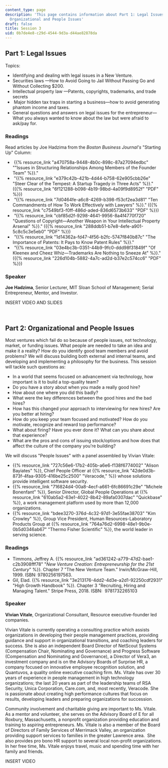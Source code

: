 ```yaml
---
content_type: page
description: 'This page contains information about Part 1: Legal Issues and Part 2:
  Organizational and People Issues'
draft: false
title: Session 3
uid: 0b7de4e8-c29d-4544-9d3a-d44ae82878da
---
```

## Part 1: Legal Issues

Topics: 

- Identifying and dealing with legal issues in a New Venture. 
- Securities laws —How to Avoid Going to Jail Without Passing Go and Without Collecting $200.   
- Intellectual property law —Patents, copyrights, trademarks, and trade secrets
-  Major hidden tax traps in starting a business—how to avoid generating phantom income and taxes.
- General questions and answers on legal issues for the entrepreneur—What you always wanted to know about the law but were afraid to ask/pay for.

### Readings

Read articles by Joe Hadzima from the *Boston Business Journal's* "Starting Up" Column:

-  {{% resource_link "a470758a-9448-4b0c-898c-87a27094edbc" "\"Issues in Structuring Relationships Among Members of the Founder Team" %}}." 
-  "{{% resource_link "e379c42b-421b-4d44-b758-62e905cbb26e" "Steer Clear of the Tempest: A Startup Tragedy in Three Acts" %}}." ({{% resource_link "6f121288-b098-4b19-98bd-4a09f9d8952f" "PDF" %}})
-  *"*{{% resource_link "7d0464fe-a6c8-4269-b398-f53cf2ea3d81" "Ten Commandments of How To Work Effectively with Lawyers" %}}." ({{% resource_link "c7549bf3-f0ff-486d-aded-836d6573b633" "PDF" %}})
-  *"*{{% resource_link "cbf85d2f-9298-4641-9956-8a4f4770f720" "Questions of Copyright—Another Weapon in Your Intellectual Property Arsenal" %}}." ({{% resource_link "288ddb51-b7e8-4efe-a901-5c8c5c3e5eb0" "PDF" %}})
-  *"*{{% resource_link "1d14362a-fd47-4f56-b2fc-5747f840b87c" "The Importance of Patents: It Pays to Know Patent Rules" %}}." 
-  *"*{{% resource_link "03e4bc3b-0351-44b9-9fc0-ddd98f31849f" "Of Kleenex and Cheez Whiz—Trademarks Are Nothing to Sneeze At" %}}." ({{% resource_link "226d104b-5882-4a7c-ad2d-b37e2c574cc6" "PDF" %}})

### Speaker

**Joe Hadzima**, Senior Lecturer, MIT Sloan School of Management; Serial Entrepreneur, Mentor, and Investor. 

INSERT VIDEO AND SLIDES

 

## Part 2: Organizational and People Issues

Most ventures which fail do so because of people issues, not technology, market, or funding issues. What people are needed to take an idea and make it a reality? How do you identify good team members and avoid problems? We will discuss building both external and internal teams, and developing and implementing a philosophy for the business. This session will tackle such questions as: 

- In a world that seems focused on advancement via technology, how important is it to build a top-quality team?
- Do you have a story about when you made a really good hire?
- How about one where you did this badly?
- What were the key differences between the good hires and the bad hires?
- How has this changed your approach to interviewing for new hires? Are you better at hiring?
- How do you keep your team focused and motivated? How do you motivate, recognize and reward top performance?
- What about firing? Have you ever done it? What can you share about that experience?
- What are the pros and cons of issuing stock/options and how does that affect the culture of the company you're building?

We will discuss "People Issues" with a panel assembled by Vivian Vitale:

- {{% resource_link "727c56e6-17b2-405b-a6e6-f138f6774002" "Alison Bayiates" %}}, Chief People Officer at {{% resource_link "42de0d3b-873f-4faa-9305-416be25c2500" "Veracode," %}} whose solutions provide intelligent software security.
- {{% resource_link "716824d4-00a8-4ecf-a661-6fc86691c29e" "Michele Bonenfant" %}}, Senior Director, Global People Operations at {{% resource_link "610ab5a2-63e1-4022-8b42-89afa0307dac" "Quickbase" %}}, a work management platform used by more than 12,000 organizations. 
- {{% resource_link "bdee3270-376d-4c32-97d1-3e55fae38703" "Kim Crowley" %}}, Group Vice President, Human Resources-Laboratory Products Group at {{% resource_link "764a76d2-6998-48e1-9b0e-0b5d0346ab67" "Thermo Fisher Scientific" %}}, the world leader in serving science. 

### Readings

- Timmons, Jeffrey A. {{% resource_link "ad361242-a779-47d2-bae1-c2b3908fff78" "*New Venture Creation: Entrepreneurship for the 21st Century*" %}}*.* Chapter 7 "The New Venture Team." Irwin/McGraw-Hill, 1999. ISBN: 9780256197563. 
- Gil, Elad. {{% resource_link "3e213176-4dd2-4d3e-a2d1-92250cdf2931" "High Growth Handbook" %}}. Chapter 3 "Recruiting, Hiring and Managing Talent." Stripe Press, 2018. ISBN: ‎ 9781732265103

### Speaker

**Vivian Vitale**, Organizational Consultant, Resource executive-founder led companies. 

Vivian Vitale is currently operating a consulting practice which assists organizations in developing their people management practices, providing guidance and support in organizational transitions, and coaching leaders for success. She is also an independent Board Director of NetScout Systems (Compensation Chair, Nominating and Governance) and Progress Software (Compensation and Nominating and Governance), a Director of Vera3, an investment company and is on the Advisory Boards of Surprise HR, a company focused on innovative employee recognition solution, and Quantuvos, a quality online executive coaching firm. Ms. Vitale has over 30 years of experience in people management in high technology organizations; the last 20 years as part of the leadership teams of RSA Security, Unica Corporation, Care.com, and, most recently, Veracode. She is passionate about creating high performance cultures that focus on results, developing leaders and preparing organizations for succession.   

Community involvement and charitable giving are important to Ms. Vitale. As a mentor and volunteer, she serves on the Advisory Board of E for all Roxbury, Massachusetts, a nonprofit organization providing education and training to aspiring entrepreneurs. Ms. Vitale is also a member of the Board of Directors of Family Services of Merrimack Valley, an organization providing support services to families in the greater Lawrence area.  She also provides pro bono HR support to several local non-profit organizations. In her free time, Ms. Vitale enjoys travel, music and spending time with her family and friends.

INSERT VIDEO